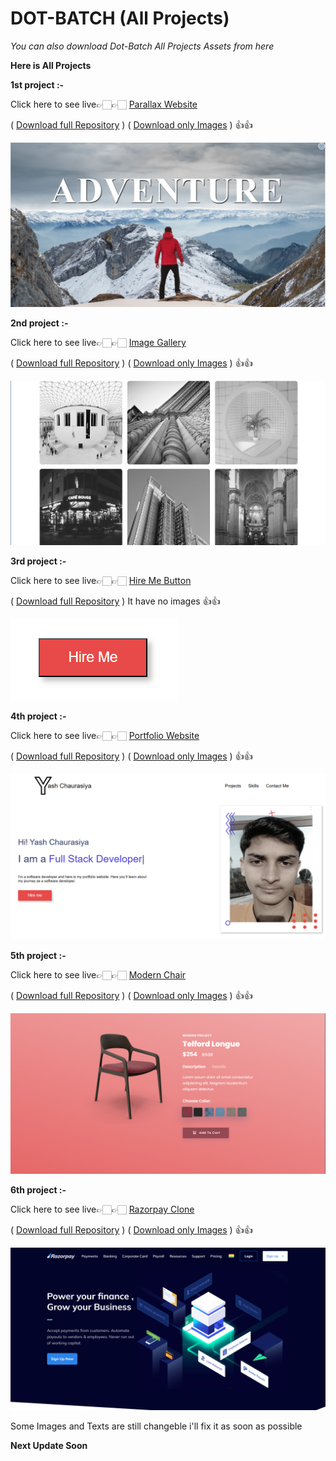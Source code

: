 # DOT-BATCH (All Projects)

_You can also download Dot-Batch All Projects Assets from here_

**Here is All Projects**

**1st project :-**

Click here to see live👉🏻👉🏻 [Parallax Website](https://yash-parallax.netlify.app/)

( [Download full Repository](https://download-directory.github.io/?url=https://github.com/imyash9/Dot-batch-projects/tree/master/parallax) ) ( [Download only Images](https://download-directory.github.io/?url=https://github.com/imyash9/Dot-batch-projects/tree/master/parallax/img/) ) 👍👍

![App Screenshot](./img/parallax.png)

**2nd project :-**

Click here to see live👉🏻👉🏻 [Image Gallery](https://yash-image-gallery.netlify.app/)

( [Download full Repository](https://download-directory.github.io/?url=https://github.com/imyash9/Dot-batch-projects/tree/master/image-gallery/) ) ( [Download only Images](https://download-directory.github.io/?url=https://github.com/imyash9/Dot-batch-projects/tree/master/image-gallery/img/) ) 👍👍

![App Screenshot](./img/image-gallery.png)

**3rd project :-**

Click here to see live👉🏻👉🏻 [Hire Me Button](https://yash-hire-button.netlify.app/)

( [Download full Repository](https://download-directory.github.io/?url=https://github.com/imyash9/Dot-batch-projects/tree/master/hire-button/) ) It have no images 👍👍

![App Screenshot](./img/hire-me-button.png)

**4th project :-**

Click here to see live👉🏻👉🏻 [Portfolio Website](https://yash-portfolio-web.netlify.app/)

( [Download full Repository](https://download-directory.github.io/?url=https://github.com/imyash9/Dot-batch-projects/tree/master/portfolio/) ) ( [Download only Images](https://download-directory.github.io/?url=https://github.com/imyash9/Dot-batch-projects/tree/master/portfolio/img/) ) 👍👍

![App Screenshot](./img/portfolio.png)

**5th project :-**

Click here to see live👉🏻👉🏻 [Modern Chair](https://yash-modern-chair.netlify.app/)

( [Download full Repository](https://download-directory.github.io/?url=https://github.com/imyash9/Dot-batch-projects/tree/master/modern-chair/) ) ( [Download only Images](https://download-directory.github.io/?url=https://github.com/imyash9/Dot-batch-projects/tree/master/modern-chair/img/) ) 👍👍

![App Screenshot](./img/modern-chair.png)

**6th project :-**

Click here to see live👉🏻👉🏻 [Razorpay Clone](https://yash-razorpay.netlify.app/)

( [Download full Repository](https://download-directory.github.io/?url=https://github.com/imyash9/Dot-batch-projects/tree/master/razorpay/) ) ( [Download only Images](https://download-directory.github.io/?url=https://github.com/imyash9/Dot-batch-projects/tree/master/razorpay/img/) ) 👍👍

![App Screenshot](./img/razorpay.png)

Some Images and Texts are still changeble i'll fix it as soon as possible

**Next Update Soon**
